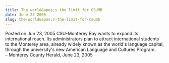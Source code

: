 ```yaml
---
title: The world&apos;s the limit for CSUMB
date: June 23 2005
slug: the-world&apos;s-the-limit-for-csumb
---
```


 



<span class="date">Posted on Jun 23, 2005    </span>
CSU-Monterey Bay wants to expand its international reach. Its
administrators plan to attract international students to the
Monterey area, already widely known as the world&apos;s language
capital, through the university&apos;s new American Language and
Cultures Program.<br>
&#x2013; Monterey County Herald, June 23, 2005<br/></br>




 
